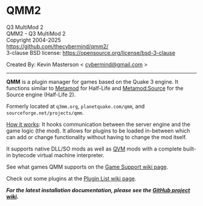 # QMM2
Q3 MultiMod 2  
QMM2 - Q3 MultiMod 2  
Copyright 2004-2025  
https://github.com/thecybermind/qmm2/  
3-clause BSD license: https://opensource.org/license/bsd-3-clause  

Created By: Kevin Masterson < cybermind@gmail.com >

---

**QMM** is a plugin manager for games based on the Quake 3 engine. It functions similar to [Metamod](http://metamod.org/) for Half-Life and [Metamod:Source](https://www.sourcemm.net/) for the Source engine (Half-Life 2).

Formerly located at `q3mm.org`, `planetquake.com/qmm`, and `sourceforge.net/projects/qmm`.

[How it works](https://github.com/thecybermind/qmm2/wiki/How-QMM-works): It hooks communication between the server engine and the game logic (the mod). It allows for plugins to be loaded in-between which can add or change functionality without having to change the mod itself.

It supports native DLL/SO mods as well as [QVM](https://github.com/thecybermind/qmm2/wiki/QVM) mods with a complete built-in bytecode virtual machine interpreter.

See what games QMM supports on the [Game Support wiki page](https://github.com/thecybermind/qmm2/wiki/Game-support).

Check out some plugins at the [Plugin List wiki page](https://github.com/thecybermind/qmm2/wiki/Plugin-List).

***For the latest installation documentation, please see the [GitHub project wiki](https://github.com/thecybermind/qmm2/wiki/Installation).***
